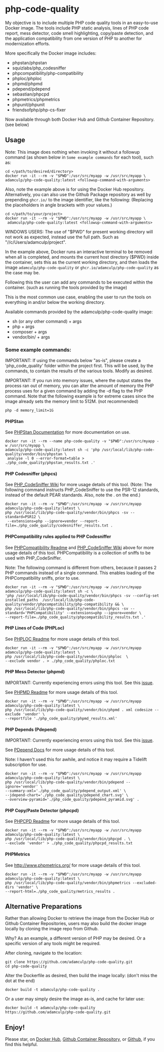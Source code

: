 # php-code-quality
My objective is to include multiple PHP code quality tools in an easy-to-use Docker image. The tools include PHP static analysis, lines of PHP code report, mess detector, code smell highlighting, copy/paste detection, and the application compatibility from one version of PHP to another for modernization efforts.

More specifically the Docker image includes:

- phpstan/phpstan
- squizlabs/php_codesniffer
- phpcompatibility/php-compatibility
- phploc/phploc
- phpmd/phpmd
- pdepend/pdepend
- sebastian/phpcpd
- phpmetrics/phpmetrics
- phpunit/phpunit
- friendsofphp/php-cs-fixer

Now available through both Docker Hub and Github Container Repository. (see below)

## Usage

Note: This image does nothing when invoking it without a followup command (as shown below in `Some example commands` for each tool), such as:

```
cd </path/to/desired/directory>
docker run -it --rm -v "$PWD":/usr/src/myapp -w /usr/src/myapp \
adamculp/php-code-quality:latest <followup-command-with-arguments>
```

Also, note the example above is for using the Docker Hub repository. Alternatively, you can also use the Github Package repository as well by prepending `ghcr.io/` to the image identifier, like the following: (Replacing the placeholders in angle brackets with your values.)

```
cd </path/to/your/project>
docker run -it --rm -v "$PWD":/usr/src/myapp -w /usr/src/myapp \
 adamculp/php-code-quality:latest <followup-command-with-arguments>
```

WINDOWS USERS: The use of "$PWD" for present working directory will not work as expected, instead use the full path. Such as "//c/Users/adamculp/project".

In the example above, Docker runs an interactive terminal to be removed when all is completed, and mounts the current host directory ($PWD) inside the container, sets this as the current working directory, and then loads the image `adamculp/php-code-quality` or `ghcr.io/adamculp/php-code-quality` as the case may be.

Following this the user can add any commands to be executed within the container. (such as running the tools provided by the image)

This is the most common use case, enabling the user to run the tools on everything in and/or below the working directory.

Available commands provided by the adamculp/php-code-quality image:

* sh (or any other command) + args
* php + args
* composer + args
* vendor/bin/<chosen-tool-command-below> + args

### Some example commands:

IMPORTANT: If using the commands below "as-is", please create a 'php_code_quality' folder within the project first. This will be used, by the commands, to contain the results of the various tools. Modify as desired.

IMPORTANT: If you run into memory issues, where the output states the process ran out of memory, you can alter the amount of memory the PHP process uses for a given command by adding the -d flag to the PHP command. Note that the following example is for extreme cases since the image already sets the memory limit to 512M. (not recommended)

```
php -d memory_limit=1G
```

#### PHPStan

See [PHPStan Documentation](https://phpstan.org/user-guide/getting-started) for more documentation on use.

```
docker run -it --rm --name php-code-quality -v "$PWD":/usr/src/myapp -w /usr/src/myapp \
adamculp/php-code-quality:latest sh -c 'php /usr/local/lib/php-code-quality/vendor/bin/phpstan \
 analyse -l 0 --error-format=table > ./php_code_quality/phpstan_results.txt .'
```

#### PHP Codesniffer (phpcs)

See [PHP_CodeSniffer Wiki](https://github.com/squizlabs/PHP_CodeSniffer/wiki) for more usage details of this tool. (Note: The following command instructs PHP_CodeSniffer to use the PSR-12 standards, instead of the default PEAR standards. Also, note the . on the end.)

```
docker run -it --rm -v "$PWD":/usr/src/myapp -w /usr/src/myapp adamculp/php-code-quality:latest \
php /usr/local/lib/php-code-quality/vendor/bin/phpcs -sv --standard=PSR12 \
 --extensions=php --ignore=vendor --report-file=./php_code_quality/codesniffer_results.txt .
```

#### PHPCompatibility rules applied to PHP Codesniffer

See [PHPCompatibility Readme](https://github.com/PHPCompatibility/PHPCompatibility) and [PHP_CodeSniffer Wiki](https://github.com/squizlabs/PHP_CodeSniffer/wiki) above for more usage details of this tool. PHPCompatibility is a collection of sniffs to be used with PHP_CodeSniffer.

Note: The following command is different from others, because it passes 2 PHP commands instead of a single command. This enables loading of the PHPCompatibility sniffs, prior to use.

```
docker run -it --rm -v "$PWD":/usr/src/myapp -w /usr/src/myapp adamculp/php-code-quality:latest sh -c \
'php /usr/local/lib/php-code-quality/vendor/bin/phpcs -sv --config-set installed_paths  /usr/local/lib/php-code-quality/vendor/phpcompatibility/php-compatibility && \
php /usr/local/lib/php-code-quality/vendor/bin/phpcs -sv --standard='PHPCompatibility' --extensions=php --ignore=vendor \
--report-file=./php_code_quality/phpcompatibility_results.txt .'
```

#### PHP Lines of Code (PHPLoc)

See [PHPLOC Readme](https://github.com/sebastianbergmann/phploc) for more usage details of this tool.

```
docker run -it --rm -v "$PWD":/usr/src/myapp -w /usr/src/myapp adamculp/php-code-quality:latest \
php /usr/local/lib/php-code-quality/vendor/bin/phploc  \
--exclude vendor . > ./php_code_quality/phploc.txt
```

#### PHP Mess Detector (phpmd)

IMPORTANT: Currently experiencing errors using this tool. See this [issue](https://github.com/phpmd/phpmd/issues/919).

See [PHPMD Readme](https://github.com/phpmd/phpmd) for more usage details of this tool.

```
docker run -it --rm -v "$PWD":/usr/src/myapp -w /usr/src/myapp adamculp/php-code-quality:latest \
php /usr/local/lib/php-code-quality/vendor/bin/phpmd . xml codesize --exclude 'vendor' \
--reportfile './php_code_quality/phpmd_results.xml'
```

#### PHP Depends (Pdepend)

IMPORTANT: Currently experiencing errors using this tool. See this [issue](https://github.com/phpmd/phpmd/issues/919).

See [PDepend Docs](https://pdepend.org/) for more usage details of this tool.

Note: I haven't used this for awhile, and notice it may require a Tidelift subscription for use.

```
docker run -it --rm -v "$PWD":/usr/src/myapp -w /usr/src/myapp adamculp/php-code-quality:latest \
php /usr/local/lib/php-code-quality/vendor/bin/pdepend --ignore='vendor' \
--summary-xml='./php_code_quality/pdepend_output.xml' \
--jdepend-chart='./php_code_quality/pdepend_chart.svg' \
--overview-pyramid='./php_code_quality/pdepend_pyramid.svg' .
```

#### PHP Copy/Paste Detector (phpcpd)

See [PHPCPD Readme](https://github.com/sebastianbergmann/phpcpd) for more usage details of this tool.

```
docker run -it --rm -v "$PWD":/usr/src/myapp -w /usr/src/myapp adamculp/php-code-quality:latest \
php /usr/local/lib/php-code-quality/vendor/bin/phpcpd . \
--exclude 'vendor' > ./php_code_quality/phpcpd_results.txt
```

#### PHPMetrics

See http://www.phpmetrics.org/ for more usage details of this tool.

```
docker run -it --rm -v "$PWD":/usr/src/myapp -w /usr/src/myapp adamculp/php-code-quality:latest \
php /usr/local/lib/php-code-quality/vendor/bin/phpmetrics --excluded-dirs 'vendor' \
--report-html=./php_code_quality/metrics_results .
```

## Alternative Preparations

Rather than allowing Docker to retrieve the image from the Docker Hub or Github Container Repositories, users may also build the docker image locally by cloning the image repo from Github.

Why? As an example, a different version of PHP may be desired. Or a specific version of any tools might be required.

After cloning, navigate to the location:

```
git clone https://github.com/adamculp/php-code-quality.git
cd php-code-quality
```

Alter the Dockerfile as desired, then build the image locally: (don't miss the dot at the end)

```
docker build -t adamculp/php-code-quality .
```

Or a user may simply desire the image as-is, and cache for later use:

```
docker build -t adamculp/php-code-quality https://github.com/adamculp/php-code-quality.git
```

## Enjoy!

Please star, on [Docker Hub](https://hub.docker.com/repository/docker/adamculp/php-code-quality), [Github Container Repository](https://github.com/adamculp/php-code-quality/pkgs/container/php-code-quality), or [Github](https://github.com/adamculp/php-code-quality), if you find this helpful.
